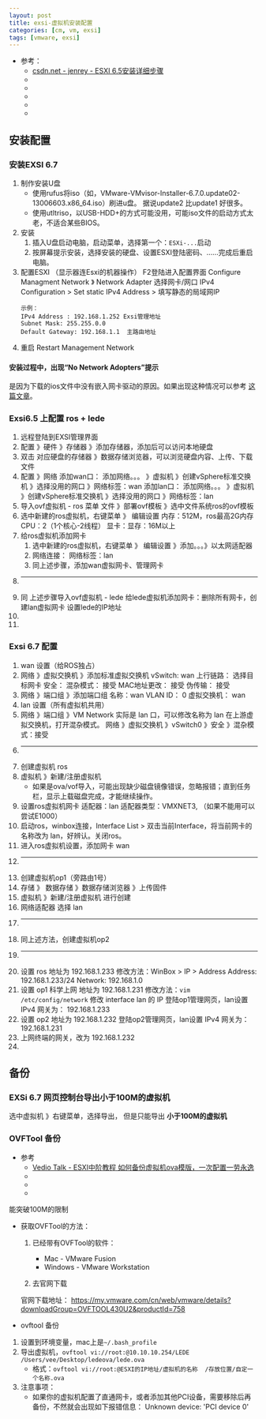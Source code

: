 ```yaml
---
layout: post
title: exsi-虚拟机安装配置
categories: [cm, vm, exsi]
tags: [vmware, exsi]
---
```


* 参考： 
  * [csdn.net - jenrey - ESXI 6.5安装详细步骤](https://blog.csdn.net/JENREY/article/details/83750891)
  * []()
  * []()
  * []()
  * []()
  * []()

## 安装配置

### 安装EXSI 6.7

1. 制作安装U盘
    * 使用rufus将iso（如，VMware-VMvisor-Installer-6.7.0.update02-13006603.x86_64.iso）刷进u盘。
        据说update2 比update1 好很多。
    * 使用utltriso，以USB-HDD+的方式可能没用，可能iso文件的启动方式太老，不适合某些BIOS。
1. 安装
    1. 插入U盘启动电脑，启动菜单，选择第一个：`ESXi-...`启动
    1. 按屏幕提示安装，选择安装的硬盘、设置ESXI登陆密码、……完成后重启电脑。
1. 配置ESXI （显示器连Esxi的机器操作）
    F2登陆进入配置界面
    Configure Managment Network 》 Network Adapter 选择网卡/网口
    IPv4 Configuration \> Set static IPv4 Address \> 填写静态的局域网IP
    ~~~
    示例：
    IPv4 Address : 192.168.1.252 Exsi管理地址
    Subnet Mask: 255.255.0.0
    Default Gateway: 192.168.1.1  主路由地址
    ~~~
1. 重启 Restart Management Network




#### 安装过程中，出现“No Network Adopters”提示

是因为下载的ios文件中没有嵌入网卡驱动的原因。如果出现这种情况可以参考 [这篇文章](https://links.jianshu.com/go?to=https%3A%2F%2Fblog.whsir.com%2Fpost-3377.html)。





### Exsi6.5 上配置 ros + lede

1. 远程登陆到EXSI管理界面
1. 配置 》硬件 》存储器 》添加存储器，添加后可以访问本地硬盘
1. 双击 对应硬盘的存储器 》数据存储浏览器，可以浏览硬盘内容、上传、下载文件
1. 配置 》网络
    添加wan口： 添加网络。。。 》虚拟机 》创建vSphere标准交换机 》选择没用的网口 》网络标签：wan
    添加lan口： 添加网络。。。 》虚拟机 》创建vSphere标准交换机 》选择没用的网口 》网络标签：lan
1. 导入ovf虚拟机 - ros
    菜单 文件 》部署ovf模板 》选中文件系统ros的ovf模板
1. 选中新建的ros虚拟机，右键菜单 》 编辑设置
    内存：512M，ros最高2G内存
    CPU：2（1个核心-2线程）
    显卡：显存：16M以上
1. 给ros虚拟机添加网卡
    1. 选中新建的ros虚拟机，右键菜单 》 编辑设置 》添加。。。》以太网适配器
    2. 网络连接： 网络标签：lan
    3. 同上述步骤，添加wan虚拟网卡、管理网卡
1. ---
1. 同 上述步骤导入ovf虚拟机 - lede
    给lede虚拟机添加网卡：删除所有网卡，创建lan虚拟网卡
    设置lede的IP地址
1. 
1. 

### Exsi 6.7 配置

1. wan 设置（给ROS独占）
1. 网络 》虚拟交换机 》添加标准虚拟交换机
    vSwitch: wan
    上行链路： 选择目标网卡
    安全：
        混杂模式： 接受
        MAC地址更改： 接受
        伪传输： 接受
1. 网络 》端口组 》添加端口组
    名称：wan
    VLAN ID： 0
    虚拟交换机： wan
1. lan 设置（所有虚拟机共用）
1. 网络 》端口组 》VM Network 实际是 lan 口，可以修改名称为 lan
    在上游虚拟交换机，打开混杂模式。 网络 》虚拟交换机 》vSwitch0 》安全 》混杂模式：接受
1. ---
1. 创建虚拟机 ros
1. 虚拟机 》新建/注册虚拟机 
    * 如果是ova/vof导入，可能出现缺少磁盘镜像错误，忽略报错；直到任务栏，显示上载磁盘完成，才能继续操作。
1. 设置ros虚拟机网卡
    适配器：lan
    适配器类型：VMXNET3, （如果不能用可以尝试E1000）
1. 启动ros，winbox连接，Interface List \> 双击当前Interface，将当前网卡的名称改为 lan，好辨认。关闭ros。
1. 进入ros虚拟机设置，添加网卡 wan
1. ---
1. 创建虚拟机op1（旁路由1号）
1. 存储 》 数据存储 》数据存储浏览器 》上传固件
1. 虚拟机 》新建/注册虚拟机 进行创建
1. 网络适配器 选择 lan
1. ---
1. 同上述方法，创建虚拟机op2
1. ---
1. 设置 ros 地址为 192.168.1.233
    修改方法：WinBox \> IP \> Address
    Address: 192.168.1.233/24
    Network: 192.168.1.0
1. 设置 op1 科学上网 地址为 192.168.1.231 
    修改方法：`vim /etc/config/network` 修改 interface lan 的 IP
    登陆op1管理网页，lan设置 IPv4 网关为： 192.168.1.233
1. 设置 op2 地址为 192.168.1.232
    登陆op2管理网页，lan设置 IPv4 网关为： 192.168.1.231
1. 上网终端的网关，改为 192.168.1.232
1. 






## 备份


### EXSi 6.7 网页控制台导出小于100M的虚拟机

选中虚拟机 》右键菜单，选择导出， 但是只能导出 **小于100M的虚拟机**


### OVFTool 备份

* 参考
  * [Vedio Talk - ESXI中阶教程 如何备份虚拟机ova模版，一次配置一劳永逸](https://www.vediotalk.com/archives/4297)
  * []()
  * []()
  * []()

能突破100M的限制

* 获取OVFTool的方法：

  1. 已经带有OVFTool的软件：
      * Mac - VMware Fusion
      * Windows - VMware Workstation

  2. 去官网下载

  官网下载地址： <https://my.vmware.com/cn/web/vmware/details?downloadGroup=OVFTOOL430U2&productId=758>


* ovftool 备份
1. 设置到环境变量，mac上是`~/.bash_profile`
1. 导出虚拟机，`ovftool vi://root:@10.10.10.254/LEDE /Users/vee/Desktop/ledeova/lede.ova`
    * 格式：`ovftool vi://root:@ESXI的IP地址/虚拟机的名称  /存放位置/自定一个名称.ova`
1. 注意事项：
    * 如果你的虚拟机配置了直通网卡，或者添加其他PCI设备，需要移除后再备份，不然就会出现如下报错信息： Unknown device: 'PCI device 0'













